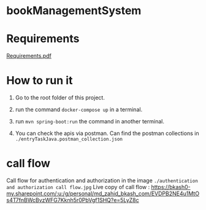 # bookManagementSystem


# Requirements

[Requirements.pdf](Requirements.pdf)


# How to run it

1. Go to the root folder of this project.

2. run the command `docker-compose up` in a terminal.

3. run `mvn spring-boot:run` the command in another terminal.

4. You can check the apis via postman. Can find the postman collections in `./entryTaskJava.postman_collection.json`



# call flow

Call flow for authentication and authorization in the image `./authentication and authorization call flow.jpg`
Live copy of call flow : https://bkash0-my.sharepoint.com/:u:/g/personal/md_zahid_bkash_com/EVDPB2NE4u1MtOs4T7fnBWcBvzWFG7Kknh5r0PbVgf1SHQ?e=5LyZ8c
